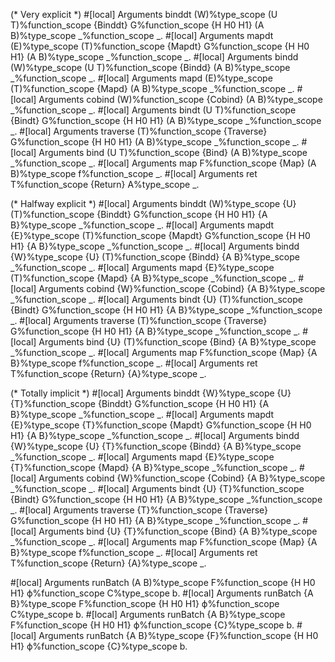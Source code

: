 
(* Very explicit *)
#[local] Arguments binddt (W)%type_scope (U T)%function_scope {Binddt}   G%function_scope {H H0 H1} (A B)%type_scope _%function_scope _.
#[local] Arguments mapdt  (E)%type_scope (T)%function_scope   {Mapdt}    G%function_scope {H H0 H1} (A B)%type_scope _%function_scope _.
#[local] Arguments bindd  (W)%type_scope (U T)%function_scope {Bindd}                               (A B)%type_scope _%function_scope _.
#[local] Arguments mapd   (E)%type_scope (T)%function_scope   {Mapd}                                (A B)%type_scope _%function_scope _.
#[local] Arguments cobind (W)%function_scope                  {Cobind}                              (A B)%type_scope _%function_scope _.
#[local] Arguments bindt                 (U T)%function_scope {Bindt}    G%function_scope {H H0 H1} (A B)%type_scope _%function_scope _.
#[local] Arguments traverse              (T)%function_scope   {Traverse} G%function_scope {H H0 H1} (A B)%type_scope _%function_scope _.
#[local] Arguments bind                  (U T)%function_scope {Bind}                                (A B)%type_scope _%function_scope _.
#[local] Arguments map F%function_scope {Map} (A B)%type_scope f%function_scope _.
#[local] Arguments ret T%function_scope {Return} A%type_scope _.

(* Halfway explicit *)
#[local] Arguments binddt (W)%type_scope {U} (T)%function_scope {Binddt}   G%function_scope {H H0 H1} {A B}%type_scope _%function_scope _.
#[local] Arguments mapdt  {E}%type_scope (T)%function_scope   {Mapdt}    G%function_scope {H H0 H1}   {A B}%type_scope _%function_scope _.
#[local] Arguments bindd  {W}%type_scope {U} (T)%function_scope {Bindd}                               {A B}%type_scope _%function_scope _.
#[local] Arguments mapd   {E}%type_scope (T)%function_scope   {Mapd}                                  {A B}%type_scope _%function_scope _.
#[local] Arguments cobind {W}%function_scope                  {Cobind}                                {A B}%type_scope _%function_scope _.
#[local] Arguments bindt                 {U} (T)%function_scope {Bindt}    G%function_scope {H H0 H1} {A B}%type_scope _%function_scope _.
#[local] Arguments traverse              (T)%function_scope   {Traverse} G%function_scope {H H0 H1}   {A B}%type_scope _%function_scope _.
#[local] Arguments bind                  {U} (T)%function_scope {Bind}                                {A B}%type_scope _%function_scope _.
#[local] Arguments map F%function_scope {Map} {A B}%type_scope f%function_scope _.
#[local] Arguments ret T%function_scope {Return} {A}%type_scope _.

(* Totally implicit *)
#[local] Arguments binddt {W}%type_scope {U} {T}%function_scope {Binddt}   G%function_scope {H H0 H1} {A B}%type_scope _%function_scope _.
#[local] Arguments mapdt  {E}%type_scope {T}%function_scope   {Mapdt}    G%function_scope {H H0 H1}   {A B}%type_scope _%function_scope _.
#[local] Arguments bindd  {W}%type_scope {U} {T}%function_scope {Bindd}                               {A B}%type_scope _%function_scope _.
#[local] Arguments mapd   {E}%type_scope {T}%function_scope   {Mapd}                                  {A B}%type_scope _%function_scope _.
#[local] Arguments cobind {W}%function_scope                  {Cobind}                                {A B}%type_scope _%function_scope _.
#[local] Arguments bindt                 {U} {T}%function_scope {Bindt}    G%function_scope {H H0 H1} {A B}%type_scope _%function_scope _.
#[local] Arguments traverse              {T}%function_scope   {Traverse} G%function_scope {H H0 H1}   {A B}%type_scope _%function_scope _.
#[local] Arguments bind                  {U} {T}%function_scope {Bind}                                {A B}%type_scope _%function_scope _.
#[local] Arguments map F%function_scope {Map} {A B}%type_scope f%function_scope _.
#[local] Arguments ret T%function_scope {Return} {A}%type_scope _.



#[local] Arguments runBatch (A B)%type_scope F%function_scope {H H0 H1} ϕ%function_scope C%type_scope b.
#[local] Arguments runBatch {A B}%type_scope F%function_scope {H H0 H1} ϕ%function_scope C%type_scope b.
#[local] Arguments runBatch {A B}%type_scope F%function_scope {H H0 H1} ϕ%function_scope {C}%type_scope b.
#[local] Arguments runBatch {A B}%type_scope {F}%function_scope {H H0 H1} ϕ%function_scope {C}%type_scope b.
